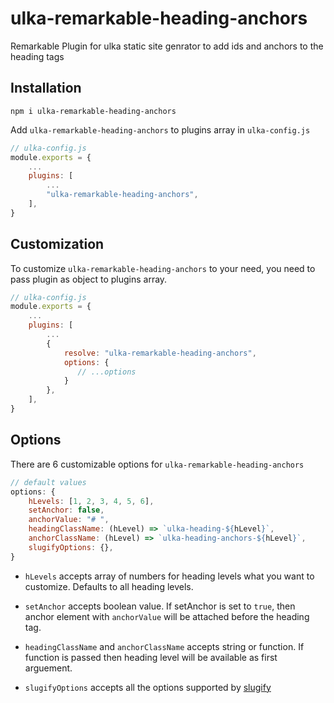 # ulka-remarkable-heading-anchors

Remarkable Plugin for ulka static site genrator to add ids and anchors to the heading tags

## Installation

```
npm i ulka-remarkable-heading-anchors
```

Add `ulka-remarkable-heading-anchors` to plugins array in `ulka-config.js`

```js
// ulka-config.js
module.exports = {
    ...
    plugins: [
        ...
        "ulka-remarkable-heading-anchors",
    ],
}
```

## Customization

To customize `ulka-remarkable-heading-anchors` to your need, you need to pass plugin as object to plugins array.

```js
// ulka-config.js
module.exports = {
    ...
    plugins: [
        ...
        {
            resolve: "ulka-remarkable-heading-anchors",
            options: {
               // ...options
            }
        },
    ],
}
```

## Options

There are 6 customizable options for `ulka-remarkable-heading-anchors`

```js
// default values
options: {
    hLevels: [1, 2, 3, 4, 5, 6],
    setAnchor: false,
    anchorValue: "# ",
    headingClassName: (hLevel) => `ulka-heading-${hLevel}`,
    anchorClassName: (hLevel) => `ulka-heading-anchors-${hLevel}`,
    slugifyOptions: {},
}
```

- `hLevels` accepts array of numbers for heading levels what you want to customize. Defaults to all heading levels.

- `setAnchor` accepts boolean value. If setAnchor is set to `true`, then anchor element with `anchorValue` will be attached before the heading tag.

- `headingClassName` and `anchorClassName` accepts string or function. If function is passed then heading level will be available as first arguement.

- `slugifyOptions` accepts all the options supported by [slugify](https://www.npmjs.com/package/slugify#options)
